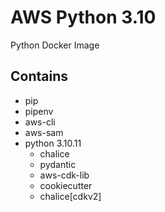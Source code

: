 # AWS Python 3.10
Python Docker Image

## Contains
- pip
- pipenv
- aws-cli
- aws-sam
- python 3.10.11
    - chalice
    - pydantic
    - aws-cdk-lib
    - cookiecutter
    - chalice[cdkv2]
